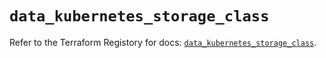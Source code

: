 # `data_kubernetes_storage_class`

Refer to the Terraform Registory for docs: [`data_kubernetes_storage_class`](https://www.terraform.io/docs/providers/kubernetes/d/storage_class).
